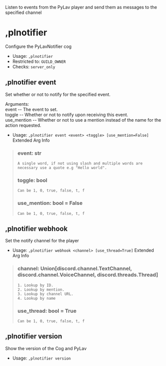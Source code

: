 Listen to events from the PyLav player and send them as messages to the specified channel

# ,plnotifier
Configure the PyLavNotifier cog<br/>
 - Usage: `,plnotifier`
 - Restricted to: `GUILD_OWNER`
 - Checks: `server_only`
## ,plnotifier event
Set whether or not to notify for the specified event.<br/>

Arguments:<br/>
    event -- The event to set.<br/>
    toggle -- Whether or not to notify upon receiving this event.<br/>
    use_mention -- Whether or not to use a mention instead of the name for the action requested.<br/>
 - Usage: `,plnotifier event <event> <toggle> [use_mention=False]`
Extended Arg Info
> ### event: str
> ```
> A single word, if not using slash and multiple words are necessary use a quote e.g "Hello world".
> ```
> ### toggle: bool
> ```
> Can be 1, 0, true, false, t, f
> ```
> ### use_mention: bool = False
> ```
> Can be 1, 0, true, false, t, f
> ```
## ,plnotifier webhook
Set the notify channel for the player<br/>
 - Usage: `,plnotifier webhook <channel> [use_thread=True]`
Extended Arg Info
> ### channel: Union[discord.channel.TextChannel, discord.channel.VoiceChannel, discord.threads.Thread]
> 
> 
>     1. Lookup by ID.
>     2. Lookup by mention.
>     3. Lookup by channel URL.
>     4. Lookup by name
> 
>     
> ### use_thread: bool = True
> ```
> Can be 1, 0, true, false, t, f
> ```
## ,plnotifier version
Show the version of the Cog and PyLav<br/>
 - Usage: `,plnotifier version`

